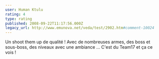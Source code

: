 ```yaml
---
user: Human Ktulu
rating: 4
type: rating
published: 2008-09-22T11:17:56.000Z
legacy_url: http://www.emunova.net/veda/test/2902.htm#comment-10024
---
```

Un shoot them up de qualité ! Avec de nombreuses armes, des boss et sous-boss, des niveaux avec une ambiance ...
C'est du Team17 et ça ce vois !